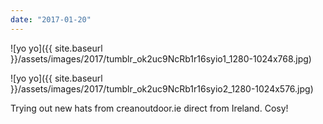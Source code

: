 ```yaml
---
date: "2017-01-20"
---
```


![yo yo]({{ site.baseurl }}/assets/images/2017/tumblr_ok2uc9NcRb1r16syio1_1280-1024x768.jpg)

![yo yo]({{ site.baseurl }}/assets/images/2017/tumblr_ok2uc9NcRb1r16syio2_1280-1024x576.jpg)

Trying out new hats from creanoutdoor.ie direct from Ireland. Cosy!
